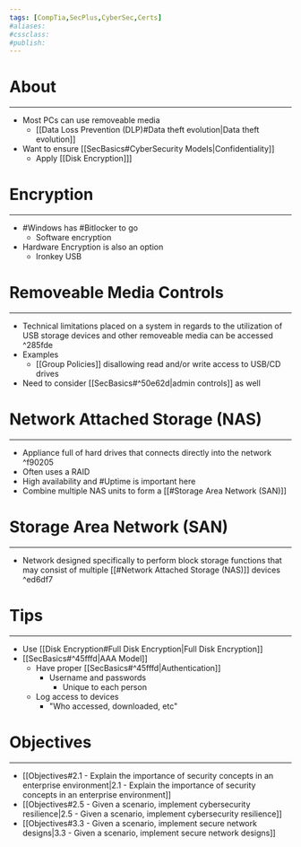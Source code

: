 ```yaml
---
tags: [CompTia,SecPlus,CyberSec,Certs]
#aliases:
#cssclass:
#publish:
---
```


# About
---
- Most PCs can use removeable media
	- [[Data Loss Prevention (DLP)#Data theft evolution|Data theft evolution]]
- Want to ensure [[SecBasics#CyberSecurity Models|Confidentiality]]
	- Apply [[Disk Encryption]]]

# Encryption
---
- #Windows has #Bitlocker to go
	- Software encryption
- Hardware Encryption is also an option
	- Ironkey USB

# Removeable Media Controls
---
- Technical limitations placed on a system in regards to the utilization of USB storage devices and other removeable media can be accessed ^285fde
- Examples
	- [[Group Policies]] disallowing read and/or write access to USB/CD drives
- Need to consider [[SecBasics#^50e62d|admin controls]] as well

# Network Attached Storage (NAS)
---
- Appliance full of hard drives that connects directly into the network ^f90205
- Often uses a RAID
- High availability and #Uptime is important here
- Combine multiple NAS units to form a [[#Storage Area Network (SAN)]]

# Storage Area Network (SAN)
---
- Network designed specifically to perform block storage functions that may consist of multiple [[#Network Attached Storage (NAS)]] devices ^ed6df7

# Tips
---
- Use [[Disk Encryption#Full Disk Encryption|Full Disk Encryption]]
-  [[SecBasics#^45fffd|AAA Model]]
	- Have proper [[SecBasics#^45fffd|Authentication]]
		- Username and passwords
			- Unique to each person
	- Log access to devices
		- "Who accessed, downloaded, etc"

# Objectives
---
- [[Objectives#2.1 - Explain the importance of security concepts in an enterprise environment|2.1 - Explain the importance of security concepts in an enterprise environment]]
- [[Objectives#2.5 - Given a scenario, implement cybersecurity resilience|2.5 - Given a scenario, implement cybersecurity resilience]]
- [[Objectives#3.3 - Given a scenario, implement secure network designs|3.3 - Given a scenario, implement secure network designs]]